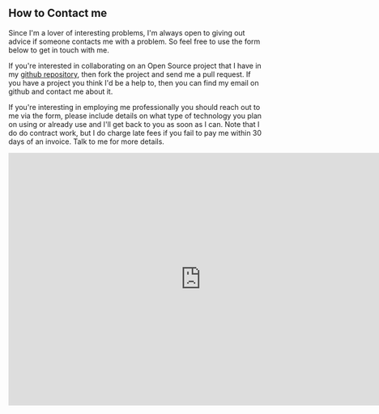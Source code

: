 How to Contact me
------------------------------------------------------------------------

Since I'm a lover of interesting problems, I'm always open to giving out advice 
if someone contacts me with a problem. So feel free to use the form below to 
get in touch with me. 

If you're interested in collaborating on an Open Source project that I have in
my [github repository], then fork the project and send me a pull request. If you
have a project you think I'd be a help to, then you can find my email on github
and contact me about it.

If you're interesting in employing me professionally you should reach out to me 
via the form, please include details on what type of technology you plan on using 
or already use and I'll get back to you as soon as I can. Note that I do do contract
work, but I do charge late fees if you fail to pay me within 30 days of an invoice.
Talk to me for more details.

<iframe src="https://docs.google.com/forms/d/1of9Nh9ghNpTYGL2rsr0qqItEYIsHzwq312KSNkD301Q/viewform?embedded=true" width="760" height="500" frameborder="0" marginheight="0" marginwidth="0">Loading...</iframe>

[github repository]://github.com/EdgeCaseBerg


